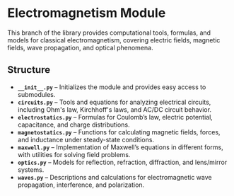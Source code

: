 # Electromagnetism Module

This branch of the library provides computational tools, formulas, and models
for classical electromagnetism, covering electric fields, magnetic fields, 
wave propagation, and optical phenomena.

## Structure

- **`__init__.py`** – Initializes the module and provides easy access to submodules.
- **`circuits.py`** – Tools and equations for analyzing electrical circuits, including Ohm's law, Kirchhoff's laws, and AC/DC circuit behavior.
- **`electrostatics.py`** – Formulas for Coulomb’s law, electric potential, capacitance, and charge distributions.
- **`magnetostatics.py`** – Functions for calculating magnetic fields, forces, and inductance under steady-state conditions.
- **`maxwell.py`** – Implementation of Maxwell’s equations in different forms, with utilities for solving field problems.
- **`optics.py`** – Models for reflection, refraction, diffraction, and lens/mirror systems.
- **`waves.py`** – Descriptions and calculations for electromagnetic wave propagation, interference, and polarization.
